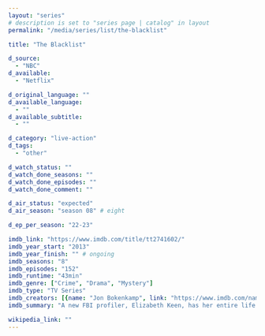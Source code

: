 ```yaml
---
layout: "series"
# description is set to "series page | catalog" in layout
permalink: "/media/series/list/the-blacklist"

title: "The Blacklist"

d_source:
  - "NBC"
d_available:
  - "Netflix"

d_original_language: ""
d_available_language:
  - ""
d_available_subtitle:
  - ""

d_category: "live-action"
d_tags:
  - "other"

d_watch_status: ""
d_watch_done_seasons: ""
d_watch_done_episodes: ""
d_watch_done_comment: ""

d_air_status: "expected"
d_air_season: "season 08" # eight

d_ep_per_season: "22-23"

imdb_link: "https://www.imdb.com/title/tt2741602/"
imdb_year_start: "2013"
imdb_year_finish: "" # ongoing
imdb_seasons: "8"
imdb_episodes: "152"
imdb_runtime: "43min"
imdb_genre: ["Crime", "Drama", "Mystery"]
imdb_type: "TV Series"
imdb_creators: [{name: "Jon Bokenkamp", link: "https://www.imdb.com/name/nm0092578/"}]
imdb_summary: "A new FBI profiler, Elizabeth Keen, has her entire life uprooted when a mysterious criminal, Raymond Reddington, who has eluded capture for decades, turns himself in and insists on speaking only to her."

wikipedia_link: ""
---
```

